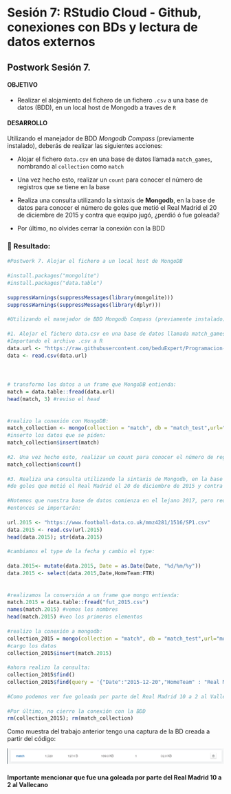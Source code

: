 # Sesión 7: RStudio Cloud - Github, conexiones con BDs y lectura de datos externos

## Postwork Sesión 7.

#### OBJETIVO

- Realizar el alojamiento del fichero de un fichero `.csv` a una base de datos (BDD), en un local host de Mongodb a traves de `R`

#### DESARROLLO

Utilizando el manejador de BDD _Mongodb Compass_ (previamente instalado), deberás de realizar las siguientes acciones: 

- Alojar el fichero  `data.csv` en una base de datos llamada `match_games`, nombrando al `collection` como `match`

- Una vez hecho esto, realizar un `count` para conocer el número de registros que se tiene en la base

- Realiza una consulta utilizando la sintaxis de **Mongodb**, en la base de datos para conocer el número de goles que metió el Real Madrid el 20 de diciembre de 2015 y contra que equipo jugó, ¿perdió ó fue goleada?

- Por último, no olvides cerrar la conexión con la BDD

### :round_pushpin: Resultado:

```R
#Postwork 7. Alojar el fichero a un local host de MongoDB

#install.packages("mongolite")
#install.packages("data.table")

suppressWarnings(suppressMessages(library(mongolite)))
suppressWarnings(suppressMessages(library(dplyr)))

#Utilizando el manejador de BDD Mongodb Compass (previamente instalado), deberás de realizar las siguientes acciones:

#1. Alojar el fichero data.csv en una base de datos llamada match_games, nombrando al collection como match
#Importando el archivo .csv a R
data.url <- "https://raw.githubusercontent.com/beduExpert/Programacion-con-R-Santander/master/Sesion-07/Postwork/data.csv"
data <- read.csv(data.url)



# transformo los datos a un frame que MongoDB entienda:
match = data.table::fread(data.url)
head(match, 3) #reviso el head


#realizo la conexión con MongoDB:
match_collection <- mongo(collection = "match", db = "match_test",url="mongodb+srv://Bedu_Zoe:<pass>@cluster0.89flg.mongodb.net/test?authSource=admin&replicaSet=atlas-6gzugx-shard-0&readPreference=primary&appname=MongoDB%20Compass&ssl=true")
#inserto los datos que se piden:
match_collection$insert(match)

#2. Una vez hecho esto, realizar un count para conocer el número de registros que se tiene en la base
match_collection$count()

#3. Realiza una consulta utilizando la sintaxis de Mongodb, en la base de datos para conocer el número
#de goles que metió el Real Madrid el 20 de diciembre de 2015 y contra que equipo jugó, ¿perdió ó fue goleada?

#Notemos que nuestra base de datos comienza en el lejano 2017, pero requerimos datos del aún más lejano 2015
#entonces se importarán: 

url.2015 <- "https://www.football-data.co.uk/mmz4281/1516/SP1.csv"
data.2015 <- read.csv(url.2015)
head(data.2015); str(data.2015)

#cambiamos el type de la fecha y cambio el type:

data.2015<- mutate(data.2015, Date = as.Date(Date, "%d/%m/%y"))
data.2015 <- select(data.2015,Date,HomeTeam:FTR)


#realizamos la conversión a un frame que mongo entienda: 
match.2015 = data.table::fread("fut_2015.csv")
names(match.2015) #vemos los nombres
head(match.2015) #veo los primeros elementos

#realizo la conexión a mongodb:
collection_2015 = mongo(collection = "match", db = "match_test",url="mongodb+srv://Bedu_Zoe:<pass>@cluster0.89flg.mongodb.net/test?authSource=admin&replicaSet=atlas-6gzugx-shard-0&readPreference=primary&appname=MongoDB%20Compass&ssl=true")
#cargo los datos
collection_2015$insert(match.2015)

#ahora realizo la consulta:
collection_2015$find()
collection_2015$find(query = '{"Date":"2015-12-20","HomeTeam" : "Real Madrid"}')

#Como podemos ver fue goleada por parte del Real Madrid 10 a 2 al Vallecano xD

#Por último, no cierro la conexión con la BDD
rm(collection_2015); rm(match_collection)
```

Como muestra del trabajo anterior tengo una captura de la BD creada a partir del código:

![imagen](img/PW7.PNG)

#### Importante mencionar que fue una goleada por parte del Real Madrid 10 a 2 al Vallecano
